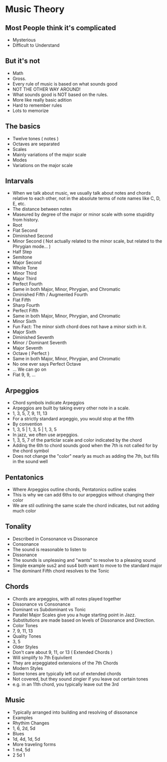 # Music Theory

## Most People think it's complicated
 - Mysterious
 - Difficult to Understand

## But it's not
 - Math
  - Gross.
 - Every rule of music is based on what sounds good
  - NOT THE OTHER WAY AROUND!
  - What sounds good is NOT based on the rules.
 - More like really basic adition
 - Hard to remember rules
 - Lots to memorize

## The basics
 - Twelve tones ( notes )
 - Octaves are separated
 - Scales
  - Mainly variations of the major scale
 - Modes
  - Variations on the major scale

## Intarvals
 - When we talk about music, we usually talk about notes and chords relative to each other, not in the absolute terms of note names like C, D, E, etc.
 - The distance between notes
 - Maseured by degree of the major or minor scale with some stupidity from history.
  - Root
  - Flat Second
   - Diminished Second
   - Minor Second ( Not actually related to the minor scale, but related to the Phrygian mode... )
   - Half Step
   - Semitone
  - Major Second
   - Whole Tone
  - Minor Third
  - Major Third
  - Perfect Fourth
   - Same in both Major, Minor, Phrygian, and Chromatic
  - Dminished Fifth / Augmented Fourth
   - Flat Fifth
   - Sharp Fourth
  - Perfect Fifth
   - Same in both Major, Minor, Phrygian, and Chromatic
  - Minor Sixth
   - Fun Fact: The minor sixth chord does not have a minor sixth in it.
  - Major Sixth
   - Diminished Seventh
  - Minor / Dominant Seventh
  - Major Seventh
  - Octave ( Perfect )
   - Same in both Major, Minor, Phrygian, and Chromatic
   - No one ever says Perfect Octave
  - ... We can go on
   - Flat 9, 9, ...

## Arpeggios
 - Chord symbols indicate Arpeggios
 - Arpeggios are built by taking every other note in a scale.
 - 1, 3, 5, 7, 9, 11, 13
 - For a strictly standard arpeggio, you would stop at the fifth
  - By convention
  - 1, 3, 5 | 1, 3, 5 | 1, 3, 5
 - In jazz, we often use arpeggios.
  - 1, 3, 5, 7 of the particlar scale and color indicated by the chord
  - Adding the 6th to chord sounds good when the 7th is not called for by the chord symbol
   - Does not change the "color" nearly as much as adding the 7th, but fills in the sound well

## Pentatonics
 - Where Arpeggios outline chords, Pentatonics outline scales
 - This is why we can add 6ths to our arpeggios without changing their color
 - We are stil outlining the same scale the chord indicates, but not adding much color

## Tonality
 - Described in Consonance vs Dissonance
 - Consonance
  - The sound is reasonable to listen to
 - Dissonance
  - The sounds is unpleasing and "wants" to resolve to a pleasing sound
 - Simple example sus2 and sus4 both want to move to the standard major
 - The dominant Fifth chord resolves to the Tonic

## Chords
 - Chords are arpeggios, with all notes played together
 - Dissonance vs Consonance
 - Dominant vs Subdominant vs Tonic
 - Parallel Major Scales give you a huge starting point in Jazz.
 - Substitutions are made based on levels of Dissonance and Direction.
 - Color Tones
  - 7, 9, 11, 13
 - Quality Tones
  - 3, 5
 - Older Styles
  - Don't care about 9, 11, or 13 ( Extended Chords )
   - Will simplify to 7th Equivilent
   - They are arpeggiated extensions of the 7th Chords
 - Modern Styles
  - Some tones are typically left out of extended chords
  - Not covered, but they sound zingier if you leave out certain tones
   - e.g. in an 11th chord, you typically leave out the 3rd

## Music
 - Typically arranged into building and resolving of dissonance
 - Examples
  - Rhythim Changes
   - 1, 6, 2d, 5d
  - Blues
   - 1d, 4d, 1d, 5d
   - More traveling forms
  - 1 m4, 5d
  - 2 5d 1

